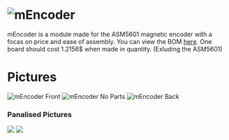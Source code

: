 # ![mEncoder](https://raw.githubusercontent.com/biosafetylvl5/mEncoder/master/mencoder.png)

mEncoder is a module made for the ASM5601 magnetic encoder with a focas on price and ease of assembly. You can view the BOM [here](https://github.com/biosafetylvl5/mEncoder/blob/master/mencoderPrices.ods). One board should cost 1.2156$ when made in quantity. (Exluding the ASM5601)

# Pictures
![mEncoder Front](https://raw.githubusercontent.com/biosafetylvl5/mEncoder/master/mencoder_board.png)
![mEncoder No Parts](https://raw.githubusercontent.com/biosafetylvl5/mEncoder/master/mencoder_board_no_parts.png)
![mEncoder Back](https://raw.githubusercontent.com/biosafetylvl5/mEncoder/master/mencoder_board_back.png)
### Panalised Pictures

![](https://raw.githubusercontent.com/biosafetylvl5/mEncoder/master/mencoder-panelized.png)
![](https://raw.githubusercontent.com/biosafetylvl5/mEncoder/master/mencoder-panelized-brd1.png)
